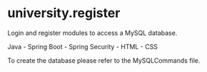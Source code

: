 # university.register
Login and register modules to access a MySQL database.

Java - Spring Boot - Spring Security - HTML - CSS

To create the database please refer to the MySQLCommands file.



